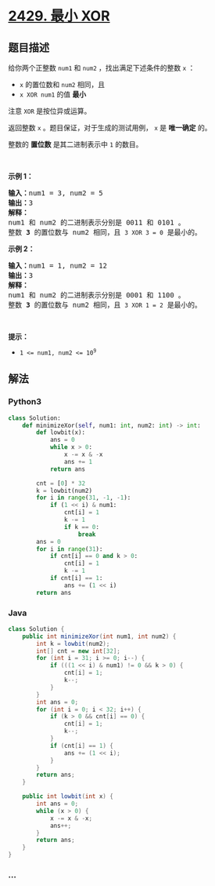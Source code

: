 # [2429. 最小 XOR](https://leetcode-cn.com/problems/minimize-xor)

## 题目描述

<!-- 这里写题目描述 -->

<p>给你两个正整数 <code>num1</code> 和 <code>num2</code> ，找出满足下述条件的整数 <code>x</code> ：</p>

<ul>
	<li><code>x</code> 的置位数和 <code>num2</code> 相同，且</li>
	<li><code>x XOR num1</code> 的值 <strong>最小</strong></li>
</ul>

<p>注意 <code>XOR</code> 是按位异或运算。</p>

<p>返回整数<em> </em><code>x</code> 。题目保证，对于生成的测试用例， <code>x</code> 是 <strong>唯一确定</strong> 的。</p>

<p>整数的 <strong>置位数</strong> 是其二进制表示中 <code>1</code> 的数目。</p>

<p>&nbsp;</p>

<p><strong>示例 1：</strong></p>

<pre><strong>输入：</strong>num1 = 3, num2 = 5
<strong>输出：</strong>3
<strong>解释：</strong>
num1 和 num2 的二进制表示分别是 0011 和 0101 。
整数 <strong>3</strong> 的置位数与 num2 相同，且 <code>3 XOR 3 = 0</code> 是最小的。
</pre>

<p><strong>示例 2：</strong></p>

<pre><strong>输入：</strong>num1 = 1, num2 = 12
<strong>输出：</strong>3
<strong>解释：</strong>
num1 和 num2 的二进制表示分别是 0001 和 1100 。
整数 <strong>3</strong> 的置位数与 num2 相同，且 <code>3 XOR 1 = 2</code> 是最小的。
</pre>

<p>&nbsp;</p>

<p><strong>提示：</strong></p>

<ul>
	<li><code>1 &lt;= num1, num2 &lt;= 10<sup>9</sup></code></li>
</ul>


## 解法

<!-- 这里可写通用的实现逻辑 -->

<!-- tabs:start -->

### **Python3**

<!-- 这里可写当前语言的特殊实现逻辑 -->

```python
class Solution:
    def minimizeXor(self, num1: int, num2: int) -> int:
        def lowbit(x):
            ans = 0
            while x > 0:
                x -= x & -x
                ans += 1
            return ans

        cnt = [0] * 32
        k = lowbit(num2)
        for i in range(31, -1, -1):
            if (1 << i) & num1:
                cnt[i] = 1
                k -= 1
                if k == 0:
                    break
        ans = 0
        for i in range(31):
            if cnt[i] == 0 and k > 0:
                cnt[i] = 1
                k -= 1
            if cnt[i] == 1:
                ans += (1 << i)
        return ans
```

### **Java**

<!-- 这里可写当前语言的特殊实现逻辑 -->

```java
class Solution {
    public int minimizeXor(int num1, int num2) {
        int k = lowbit(num2);
        int[] cnt = new int[32];
        for (int i = 31; i >= 0; i--) {
            if (((1 << i) & num1) != 0 && k > 0) {
                cnt[i] = 1;
                k--;
            }
        }
        int ans = 0;
        for (int i = 0; i < 32; i++) {
            if (k > 0 && cnt[i] == 0) {
                cnt[i] = 1;
                k--;
            }
            if (cnt[i] == 1) {
                ans += (1 << i);
            }
        }
        return ans;
    }

    public int lowbit(int x) {
        int ans = 0;
        while (x > 0) {
            x -= x & -x;
            ans++;
        }
        return ans;
    }
}
```

### **...**

```

```

<!-- tabs:end -->
